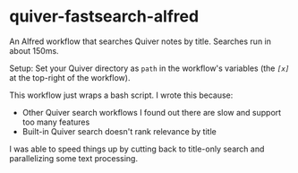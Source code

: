 # quiver-fastsearch-alfred
An Alfred workflow that searches Quiver notes by title. Searches run in about 150ms.

Setup: Set your Quiver directory as `path` in the workflow's variables (the *`[x]`* at the top-right of the workflow).

This workflow just wraps a bash script. I wrote this because:
* Other Quiver search workflows I found out there are slow and support too many features
* Built-in Quiver search doesn't rank relevance by title

I was able to speed things up by cutting back to title-only search and parallelizing some text processing.
